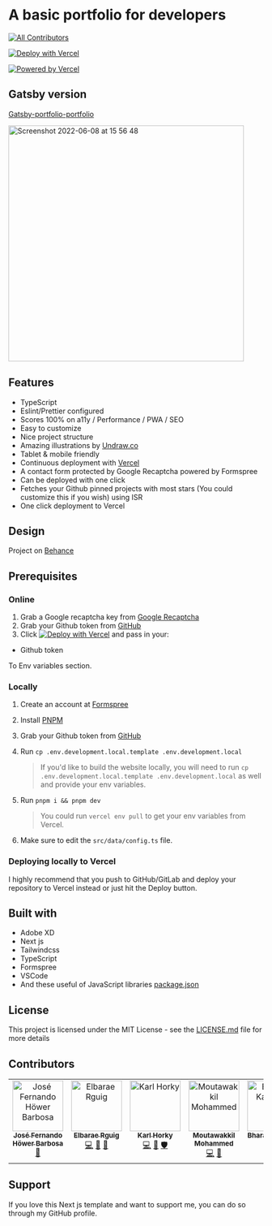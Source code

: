 # A basic portfolio for developers

<!-- ALL-CONTRIBUTORS-BADGE:START - Do not remove or modify this section -->

[![All Contributors](https://img.shields.io/badge/all_contributors-5-orange.svg?style=flat-square)](#contributors-)

<!-- ALL-CONTRIBUTORS-BADGE:END -->

[![Deploy with Vercel](https://vercel.com/button)](https://vercel.com/new/clone?repository-url=https%3A%2F%2Fgithub.com%2Fsmakosh%2Fnext-portfolio-dev&env=GITHUB_TOKEN,NEXT_PUBLIC_PORTFOLIO_URL,NEXT_PUBLIC_PORTFOLIO_RECAPTCHA_KEY&envDescription=Get%20your%20GitHub%20token&envLink=https%3A%2F%2Fgithub.com%2Fsettings%2Ftokens%2Fnew%3Fscopes%3Dpublic_repo%26description%3Dportfolio-dev&demo-title=Next%20Portfolio%20Dev&demo-description=A%20simple%20portfolio%20for%20developers&demo-url=https%3A%2F%2Fportfolio-next.smakosh.com%2F&demo-image=https%3A%2F%2Fportfolio-next.smakosh.com%2Fassets%2Fthumbnail%2Fthumbnail.png&integration-ids=oac_SOUPsixV2TP6CkvfaB91Jhri)

[![Powered by Vercel](./powered-by-vercel.svg)](https://vercel.com?utm_source=smakosh&utm_campaign=oss)

## Gatsby version

[Gatsby-portfolio-portfolio](https://github.com/smakosh/gatsby-portfolio-dev)

<img width="465" alt="Screenshot 2022-06-08 at 15 56 48" src="https://user-images.githubusercontent.com/20082141/172635162-258fffac-de31-446e-89b7-364b71496065.png">

## Features

- TypeScript
- Eslint/Prettier configured
- Scores 100% on a11y / Performance / PWA / SEO
- Easy to customize
- Nice project structure
- Amazing illustrations by [Undraw.co](https://undraw.co)
- Tablet & mobile friendly
- Continuous deployment with [Vercel](https://vercel.com/?utm_source=smakosh)
- A contact form protected by Google Recaptcha powered by Formspree
- Can be deployed with one click
- Fetches your Github pinned projects with most stars (You could customize this if you wish) using ISR
- One click deployment to Vercel

## Design

Project on [Behance](https://www.behance.net/gallery/74172961/Free-Gatsby-portfolio-for-developers)

## Prerequisites

### Online

1. Grab a Google recaptcha key from [Google Recaptcha](https://www.google.com/recaptcha/admin)
2. Grab your Github token from [GitHub](https://github.com/settings/tokens/new?scopes=public_repo&description=portfolio-dev)
3. Click [![Deploy with Vercel](https://vercel.com/button)](https://vercel.com/new/clone?repository-url=https%3A%2F%2Fgithub.com%2Fsmakosh%2Fnext-portfolio-dev&env=GITHUB_TOKEN,NEXT_PUBLIC_PORTFOLIO_URL,NEXT_PUBLIC_PORTFOLIO_RECAPTCHA_KEY&envDescription=Get%20your%20GitHub%20token&envLink=https%3A%2F%2Fgithub.com%2Fsettings%2Ftokens%2Fnew%3Fscopes%3Dpublic_repo%26description%3Dportfolio-dev&demo-title=Next%20Portfolio%20Dev&demo-description=A%20simple%20portfolio%20for%20developers&demo-url=https%3A%2F%2Fportfolio-next.smakosh.com%2F&demo-image=https%3A%2F%2Fportfolio-next.smakosh.com%2Fassets%2Fthumbnail%2Fthumbnail.png&integration-ids=oac_SOUPsixV2TP6CkvfaB91Jhri) and pass in your:

- Github token

To Env variables section.

### Locally

1. Create an account at [Formspree](https://formspree.io/?utm_source=smakosh)
2. Install [PNPM](https://pnpm.io/)
3. Grab your Github token from [GitHub](https://github.com/settings/tokens/new?scopes=public_repo&description=portfolio-dev)
4. Run `cp .env.development.local.template .env.development.local`
   > If you'd like to build the website locally, you will need to run `cp .env.development.local.template .env.development.local` as well and provide your env variables.
5. Run `pnpm i && pnpm dev`

   > You could run `vercel env pull` to get your env variables from Vercel.

6. Make sure to edit the `src/data/config.ts` file.

### Deploying locally to Vercel

I highly recommend that you push to GitHub/GitLab and deploy your repository to Vercel instead or just hit the Deploy button.

## Built with

- Adobe XD
- Next js
- Tailwindcss
- TypeScript
- Formspree
- VSCode
- And these useful of JavaScript libraries [package.json](package.json)

## License

This project is licensed under the MIT License - see the [LICENSE.md](LICENSE.md) file for more details

## Contributors

<!-- ALL-CONTRIBUTORS-LIST:START - Do not remove or modify this section -->
<!-- prettier-ignore-start -->
<!-- markdownlint-disable -->
<table>
  <tbody>
    <tr>
      <td align="center" valign="top" width="14.28%"><a href="https://upleveled.io/"><img src="https://avatars.githubusercontent.com/u/61600906?v=4?s=100" width="100px;" alt="José Fernando Höwer Barbosa"/><br /><sub><b>José Fernando Höwer Barbosa</b></sub></a><br /><a href="https://github.com/smakosh/next-portfolio-dev/commits?author=Josehower" title="Documentation">📖</a></td>
      <td align="center" valign="top" width="14.28%"><a href="https://github.com/Elbarae1921"><img src="https://avatars.githubusercontent.com/u/44276243?v=4?s=100" width="100px;" alt="Elbarae Rguig"/><br /><sub><b>Elbarae Rguig</b></sub></a><br /><a href="https://github.com/smakosh/next-portfolio-dev/commits?author=Elbarae1921" title="Code">💻</a> <a href="https://github.com/smakosh/next-portfolio-dev/commits?author=Elbarae1921" title="Documentation">📖</a> <a href="https://github.com/smakosh/next-portfolio-dev/issues?q=author%3AElbarae1921" title="Bug reports">🐛</a></td>
      <td align="center" valign="top" width="14.28%"><a href="https://upleveled.io"><img src="https://avatars.githubusercontent.com/u/1935696?v=4?s=100" width="100px;" alt="Karl Horky"/><br /><sub><b>Karl Horky</b></sub></a><br /><a href="https://github.com/smakosh/next-portfolio-dev/commits?author=karlhorky" title="Code">💻</a> <a href="https://github.com/smakosh/next-portfolio-dev/commits?author=karlhorky" title="Documentation">📖</a> <a href="#security-karlhorky" title="Security">🛡️</a></td>
      <td align="center" valign="top" width="14.28%"><a href="http://mwk.vercel.app"><img src="https://avatars.githubusercontent.com/u/70536218?v=4?s=100" width="100px;" alt="Moutawakkil Mohammed"/><br /><sub><b>Moutawakkil Mohammed</b></sub></a><br /><a href="https://github.com/smakosh/next-portfolio-dev/commits?author=mohammedmoutawakkil" title="Code">💻</a> <a href="https://github.com/smakosh/next-portfolio-dev/issues?q=author%3Amohammedmoutawakkil" title="Bug reports">🐛</a></td>
      <td align="center" valign="top" width="14.28%"><a href="https://github.com/bharathkalyans"><img src="https://avatars.githubusercontent.com/u/49526472?v=4?s=100" width="100px;" alt="Bharath Kalyan S"/><br /><sub><b>Bharath Kalyan S</b></sub></a><br /><a href="https://github.com/smakosh/next-portfolio-dev/issues?q=author%3Abharathkalyans" title="Bug reports">🐛</a></td>
    </tr>
  </tbody>
</table>

<!-- markdownlint-restore -->
<!-- prettier-ignore-end -->

<!-- ALL-CONTRIBUTORS-LIST:END -->

## Support

If you love this Next js template and want to support me, you can do so through my GitHub profile.
